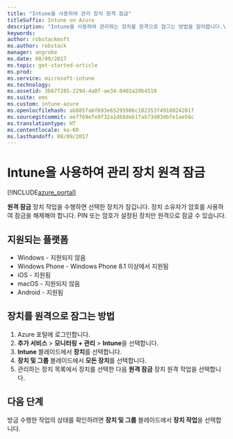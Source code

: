```yaml
---
title: "Intune을 사용하여 관리 장치 원격 잠금"
titleSuffix: Intune on Azure
description: "Intune을 사용하여 관리하는 장치를 원격으로 잠그는 방법을 알아봅니다.\""
keywords: 
author: robstackmsft
ms.author: robstack
manager: angrobe
ms.date: 08/09/2017
ms.topic: get-started-article
ms.prod: 
ms.service: microsoft-intune
ms.technology: 
ms.assetid: 3b67f285-229d-4a0f-ae34-0402a20b4518
ms.suite: ems
ms.custom: intune-azure
ms.openlocfilehash: ab885fa6f693e65295986c182353f4918024281f
ms.sourcegitcommit: ee7f69efe9f32a1d6bdeb1fab73d03dbfe1ae58c
ms.translationtype: HT
ms.contentlocale: ko-KR
ms.lasthandoff: 08/09/2017
---
```

# <a name="remotely-lock-managed-devices-with-intune"></a>Intune을 사용하여 관리 장치 원격 잠금


[!INCLUDE[azure_portal](./includes/azure_portal.md)]

**원격 잠금** 장치 작업을 수행하면 선택한 장치가 잠깁니다. 장치 소유자가 암호를 사용하여 잠금을 해제해야 합니다. PIN 또는 암호가 설정된 장치만 원격으로 잠글 수 있습니다.

## <a name="supported-platforms"></a>지원되는 플랫폼

- Windows - 지원되지 않음
- Windows Phone - Windows Phone 8.1 이상에서 지원됨
- iOS - 지원됨
- macOS - 지원되지 않음
- Android - 지원됨

## <a name="how-to-remote-lock-a-device"></a>장치를 원격으로 잠그는 방법

1. Azure 포털에 로그인합니다.
2. **추가 서비스** > **모니터링 + 관리** > **Intune**을 선택합니다.
3. **Intune** 블레이드에서 **장치**를 선택합니다.
4. **장치 및 그룹** 블레이드에서 **모든 장치**를 선택합니다.
5. 관리하는 장치 목록에서 장치를 선택한 다음 **원격 잠금** 장치 원격 작업을 선택합니다.

## <a name="next-steps"></a>다음 단계

방금 수행한 작업의 상태를 확인하려면 **장치 및 그룹** 블레이드에서 **장치 작업**을 선택합니다.
